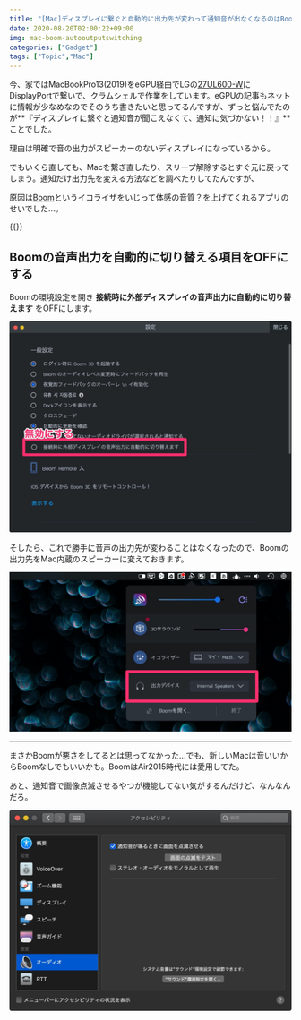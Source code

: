 ```yaml
---
title: "[Mac]ディスプレイに繋ぐと自動的に出力先が変わって通知音が出なくなるのはBoomのせいだった..."
date: 2020-08-20T02:00:22+09:00
img: mac-boom-autooutputswitching
categories: ["Gadget"]
tags: ["Topic","Mac"]
---
```


今、家ではMacBookPro13(2019)をeGPU経由でLGの[27UL600-W](https://amzn.to/2Q8pRWS)にDisplayPortで繋いで、クラムシェルで作業をしています。eGPUの記事もネットに情報が少なめなのでそのうち書きたいと思ってるんですが、ずっと悩んでたのが**『ディスプレイに繋ぐと通知音が聞こえなくて、通知に気づかない！！』**ことでした。

理由は明確で音の出力がスピーカーのないディスプレイになっているから。

でもいくら直しても、Macを繋ぎ直したり、スリープ解除するとすぐ元に戻ってしまう。通知だけ出力先を変える方法などを調べたりしてたんですが、

原因は[Boom](https://www.globaldelight.com/boom/)というイコライザをいじって体感の音質？を上げてくれるアプリのせいでした...。

{{<ad>}}

## Boomの音声出力を自動的に切り替える項目をOFFにする

Boomの環境設定を開き **接続時に外部ディスプレイの音声出力に自動的に切り替えます** をOFFにします。

![](../../../images/mac-boom-autooutputswitching-1.jpg)

そしたら、これで勝手に音声の出力先が変わることはなくなったので、Boomの出力先をMac内蔵のスピーカーに変えておきます。

![](../../../images/mac-boom-autooutputswitching-2.jpg)

***

まさかBoomが悪さをしてるとは思ってなかった...でも、新しいMacは音いいからBoomなしでもいいかも。BoomはAir2015時代には愛用してた。

あと、通知音で画像点滅させるやつが機能してない気がするんだけど、なんなんだろ。

![](../../../images/mac-boom-autooutputswitching-3.jpg)
